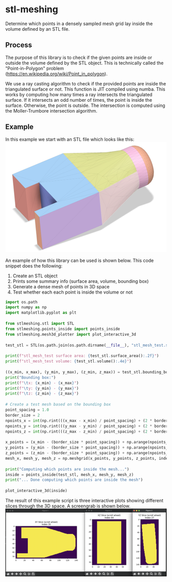 # stl-meshing
Determine which points in a densely sampled mesh grid lay inside the volume defined by an STL file.

## Process
The purpose of this library is to check if the given points are inside or outside the volume defined by the STL object.
This is technically called the "Point-in-Polygon" problem (https://en.wikipedia.org/wiki/Point_in_polygon).

We use a ray casting algorithm to check if the provided points are inside the triangulated surface or not.
This function is JIT compiled using numba.
This works by computing how many times a ray intersects the triangulated surface.
If it intersects an odd number of times, the point is inside the surface.
Otherwise, the point is outside.
The intersection is computed using the Moller-Trumbore intersection algorithm.

## Example
In this example we start with an STL file which looks like this:
![Example STL file rendering](examples/stl_mesh_test.png)

An example of how this library can be used is shown below. This code snippet does the following:
1. Create an STL object
2. Prints some summary info (surface area, volume, bounding box)
3. Generate a dense mesh of points in 3D space
4. Test whether each each point is inside the volume or not

```python
import os.path
import numpy as np
import matplotlib.pyplot as plt

from stlmeshing.stl import STL
from stlmeshing.points_inside import points_inside
from stlmeshing.mesh3d_plotter import plot_interactive_3d

test_stl = STL(os.path.join(os.path.dirname(__file__), "stl_mesh_test.stl"))

print(f"stl_mesh_test surface area: {test_stl.surface_area():.2f}")
print(f"stl_mesh_test volume: {test_stl.volume():.4e}")

((x_min, x_max), (y_min, y_max), (z_min, z_max)) = test_stl.bounding_box()
print("Bounding box:")
print(f"\tx: {x_min} - {x_max}")
print(f"\ty: {y_min} - {y_max}")
print(f"\tz: {z_min} - {z_max}")

# Create a test mesh based on the bounding box
point_spacing = 1.0
border_size = 2
npoints_x = int(np.rint(((x_max - x_min) / point_spacing) + (2 * border_size)).item()) + 1
npoints_y = int(np.rint(((y_max - y_min) / point_spacing) + (2 * border_size)).item()) + 1
npoints_z = int(np.rint(((z_max - z_min) / point_spacing) + (2 * border_size)).item()) + 1

x_points = (x_min - (border_size * point_spacing)) + np.arange(npoints_x) * point_spacing
y_points = (y_min - (border_size * point_spacing)) + np.arange(npoints_y) * point_spacing
z_points = (z_min - (border_size * point_spacing)) + np.arange(npoints_z) * point_spacing
mesh_x, mesh_y, mesh_z = np.meshgrid(x_points, y_points, z_points, indexing="ij")

print("Computing which points are inside the mesh...")
inside = points_inside(test_stl, mesh_x, mesh_y, mesh_z)
print("... Done computing which points are inside the mesh")

plot_interactive_3d(inside)
```

The result of this example script is three interactive plots showing different slices through the 3D space.
A screengrab is shown below.
![Plots showing slices](examples/stl_mesh_test_results.png)
